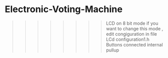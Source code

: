 # Electronic-Voting-Machine

>>>>>>>> LCD on 8 bit mode if you want to change this mode , edit congiguration in file LCd configuration1.h 
>>>>>>>> Buttons connected internal pullup
